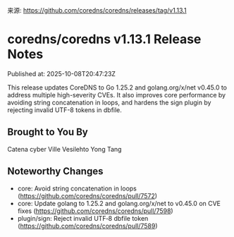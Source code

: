 来源: https://github.com/coredns/coredns/releases/tag/v1.13.1

# coredns/coredns v1.13.1 Release Notes

Published at: 2025-10-08T20:47:23Z

This release updates CoreDNS to Go 1.25.2 and golang.org/x/net v0.45.0 to address multiple
high-severity CVEs. It also improves core performance by avoiding string concatenation in
loops, and hardens the sign plugin by rejecting invalid UTF-8 tokens in dbfile.

## Brought to You By

Catena cyber
Ville Vesilehto
Yong Tang

## Noteworthy Changes

* core: Avoid string concatenation in loops (https://github.com/coredns/coredns/pull/7572)
* core: Update golang to 1.25.2 and golang.org/x/net to v0.45.0 on CVE fixes (https://github.com/coredns/coredns/pull/7598)
* plugin/sign: Reject invalid UTF‑8 dbfile token (https://github.com/coredns/coredns/pull/7589)
